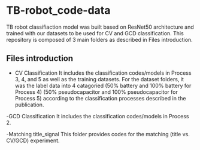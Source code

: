 # TB-robot_code-data
TB robot classifiaction model was built based on ResNet50 architecture and trained with our datasets to be used for CV and GCD classification.
This repository is composed of 3 main folders as described in Files introduction.

## Files introduction
- CV Classification 
It includes the classification codes/models in Process 3, 4, and 5 as well as the training datasets.
For the dataset folders, it was the label data into 4 catagoried (50% battery and 100% battery for Process 4) (50% pseudocapacitor and 100% pseudocapacitor for Process 5) according to the classification processes described in the publication.

-GCD Classification
It includes the classification codes/models in Process 2.

-Matching title_signal
This folder provides codes for the matching (title vs. CV/GCD) experiment. 
